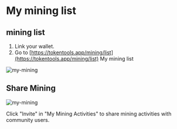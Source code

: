 # My mining list



## mining list

1. Link your wallet.
2. Go to [https://tokentools.app/mining/list](https://tokentools.app/mining/list) My mining list

![my-mining](../.gitbook/assets/mining/Snipaste_2022-06-20_16-43-58.png)






## Share Mining

![my-mining](../.gitbook/assets/mining/Snipaste_2022-06-20_16-44-09.png)

Click "Invite" in "My Mining Activities" to share mining activities with community users.